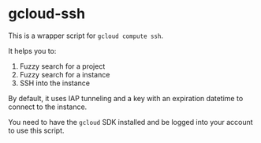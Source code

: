 # gcloud-ssh

This is a wrapper script for `gcloud compute ssh`.

It helps you to:

1. Fuzzy search for a project
2. Fuzzy search for a instance
3. SSH into the instance

By default, it uses IAP tunneling and a key with an expiration datetime to connect to the instance.

You need to have the `gcloud` SDK installed and be logged into your account to use this script.
